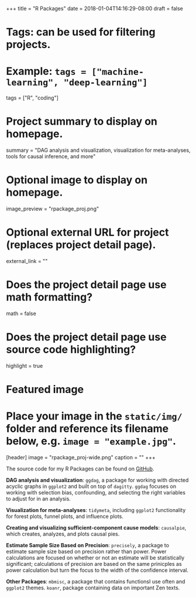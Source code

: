 +++
title = "R Packages"
date = 2018-01-04T14:16:29-08:00
draft = false

# Tags: can be used for filtering projects.
# Example: `tags = ["machine-learning", "deep-learning"]`
tags = ["R", "coding"]

# Project summary to display on homepage.
summary = "DAG analysis and visualization, visualization for meta-analyses, tools for causal inference, and more"

# Optional image to display on homepage.
image_preview = "rpackage_proj.png"

# Optional external URL for project (replaces project detail page).
external_link = ""

# Does the project detail page use math formatting?
math = false

# Does the project detail page use source code highlighting?
highlight = true

# Featured image
# Place your image in the `static/img/` folder and reference its filename below, e.g. `image = "example.jpg"`.
[header]
image = "rpackage_proj-wide.png"
caption = ""
+++

The source code for my R Packages can be found on [GitHub](//github.com/malcolmbarrett).

**DAG analysis and visualization**: `ggdag`, a package for working with directed acyclic graphs in `ggplot2` and built on top of `dagitty`. `ggdag` focuses on working with selection bias, confounding, and selecting the right variables to adjust for in an analysis.

**Visualization for meta-analyses**: `tidymeta`, including `ggplot2` functionality for forest plots, funnel plots, and influence plots.

**Creating and visualizing sufficient-component cause models**: `causalpie`, which creates, analyzes, and plots causal pies.

**Estimate Sample Size Based on Precision**: `precisely`, a package to estimate sample size based on precision rather than power. Power calculations are focused on whether or not an estimate will be statistically significant; calculations of precision are based on the same prinicples as power calculation but turn the focus to the width of the confidence interval.

**Other Packages**: `mbmisc`, a package that contains functionsI use often and `ggplot2` themes. `koanr`, package containing data on important Zen texts. 

